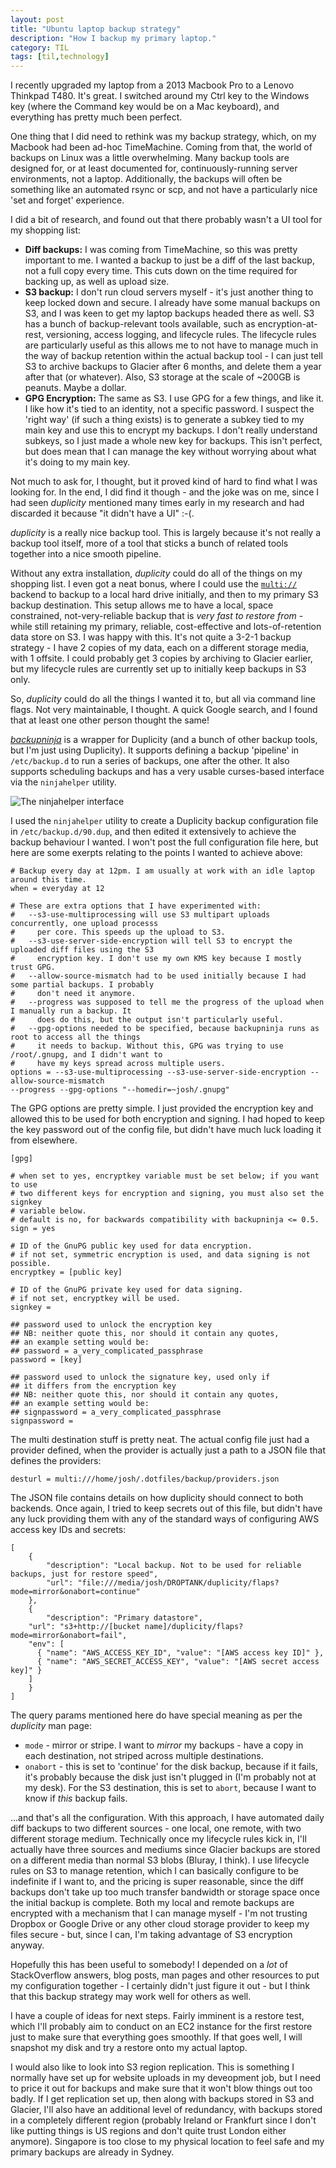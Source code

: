 ```yaml
---
layout: post
title: "Ubuntu laptop backup strategy"
description: "How I backup my primary laptop."
category: TIL 
tags: [til,technology]
---
```


I recently upgraded my laptop from a 2013 Macbook Pro to a Lenovo Thinkpad T480. It's great. I
switched around my Ctrl key to the Windows key (where the Command key would be on a Mac keyboard),
and everything has pretty much been perfect.

One thing that I did need to rethink was my backup strategy, which, on my Macbook had been ad-hoc
TimeMachine. Coming from that, the world of backups on Linux was a little overwhelming. Many backup
tools are designed for, or at least documented for, continuously-running server environments, not a
laptop. Additionally, the backups will often be something like an automated rsync or scp, and not
have a particularly nice 'set and forget' experience. 

I did a bit of research, and found out that there probably wasn't a UI tool for my shopping list:

* **Diff backups:** I was coming from TimeMachine, so this was pretty important to me. I wanted a
  backup to just be a diff of the last backup, not a full copy every time. This cuts down on the
  time required for backing up, as well as upload size. 
* **S3 backup:** I don't run cloud servers myself - it's just another thing to keep locked down and
  secure. I already have some manual backups on S3, and I was keen to get my laptop backups headed
  there as well. S3 has a bunch of backup-relevant tools available, such as encryption-at-rest,
  versioning, access logging, and lifecycle rules. The lifecycle rules are particularly useful as
  this allows me to not have to manage much in the way of backup retention within the actual backup
  tool - I can just tell S3 to archive backups to Glacier after 6 months, and delete them a year
  after that (or whatever). Also, S3 storage at the scale of ~200GB is peanuts. Maybe a dollar.
* **GPG Encryption:** The same as S3. I use GPG for a few things, and like it. I like how it's tied
  to an identity, not a specific password. I suspect the 'right way' (if such a thing exists) is to
  generate a subkey tied to my main key and use this to encrypt my backups. I don't really
  understand subkeys, so I just made a whole new key for backups. This isn't perfect, but does mean
  that I can manage the key without worrying about what it's doing to my main key.
  
Not much to ask for, I thought, but it proved kind of hard to find what I was looking for. In the
end, I did find it though - and the joke was on me, since I had seen _duplicity_ mentioned many
times early in my research and had discarded it because "it didn't have a UI" :-(. 

_duplicity_ is a really nice backup tool. This is largely because it's not really a backup tool
itself, more of a tool that sticks a bunch of related tools together into a nice smooth pipeline. 

Without any extra installation, _duplicity_ could do all of the things on my shopping list. I even
got a neat bonus, where I could use the
[`multi://`](http://webcache.googleusercontent.com/search?q=cache:07-3ufYXKx4J:www.nongnu.org/duplicity//duplicity.1.html&hl=en&gl=nz&strip=1&vwsrc=0#sect18)
backend to backup to a local hard drive initially, and then to my primary S3 backup destination.
This setup allows me to have a local, space constrained, not-very-reliable backup that is _very fast
to restore from_ - while still retaining my primary, reliable, cost-effective and lots-of-retention
data store on S3. I was happy with this. It's not quite a 3-2-1 backup strategy - I have 2 copies of
my data, each on a different storage media, with 1 offsite. I could probably get 3 copies by
archiving to Glacier earlier, but my lifecycle rules are currently set up to initially keep backups
in S3 only.

So, _duplicity_ could do all the things I wanted it to, but all via command line flags. Not very
maintainable, I thought. A quick Google search, and I found that at least one other person thought
the same!

[_backupninja_](https://0xacab.org/riseuplabs/backupninja) is a wrapper for Duplicity (and a bunch of other backup tools, but I'm just using
Duplicity). It supports defining a backup 'pipeline' in `/etc/backup.d` to run a series of backups,
one after the other. It also supports scheduling backups and has a very usable curses-based
interface via the `ninjahelper` utility.

![The `ninjahelper` interface](/img/posts/ninjahelper.png)

I used the `ninjahelper` utility to create a Duplicity backup configuration file in
`/etc/backup.d/90.dup`, and then edited it extensively to achieve the backup behaviour I wanted. I
won't post the full configuration file here, but here are some exerpts relating to the points I
wanted to achieve above:

```
# Backup every day at 12pm. I am usually at work with an idle laptop around this time. 
when = everyday at 12
```

```
# These are extra options that I have experimented with:
#   --s3-use-multiprocessing will use S3 multipart uploads concurrently, one upload processs
#     per core. This speeds up the upload to S3.
#   --s3-use-server-side-encryption will tell S3 to encrypt the uploaded diff files using the S3
#     encryption key. I don't use my own KMS key because I mostly trust GPG.
#   --allow-source-mismatch had to be used initially because I had some partial backups. I probably
#     don't need it anymore.
#   --progress was supposed to tell me the progress of the upload when I manually run a backup. It
#     does do this, but the output isn't particularly useful.
#   --gpg-options needed to be specified, because backupninja runs as root to access all the things
#     it needs to backup. Without this, GPG was trying to use /root/.gnupg, and I didn't want to
#     have my keys spread across multiple users.
options = --s3-use-multiprocessing --s3-use-server-side-encryption --allow-source-mismatch
--progress --gpg-options "--homedir=~josh/.gnupg"
```

The GPG options are pretty simple. I just provided the encryption key and allowed this to be used
for both encryption and signing. I had hoped to keep the key password out of the config file, but didn't
have much luck loading it from elsewhere.

```
[gpg]

# when set to yes, encryptkey variable must be set below; if you want to use
# two different keys for encryption and signing, you must also set the signkey
# variable below.
# default is no, for backwards compatibility with backupninja <= 0.5.
sign = yes

# ID of the GnuPG public key used for data encryption.
# if not set, symmetric encryption is used, and data signing is not possible.
encryptkey = [public key]

# ID of the GnuPG private key used for data signing.
# if not set, encryptkey will be used.
signkey =

## password used to unlock the encryption key
## NB: neither quote this, nor should it contain any quotes,
## an example setting would be:
## password = a_very_complicated_passphrase
password = [key]

## password used to unlock the signature key, used only if
## it differs from the encryption key
## NB: neither quote this, nor should it contain any quotes,
## an example setting would be:
## signpassword = a_very_complicated_passphrase
signpassword =
```

The multi destination stuff is pretty neat. The actual config file just had a provider defined, when
the provider is actually just a path to a JSON file that defines the providers:

```
desturl = multi:///home/josh/.dotfiles/backup/providers.json
```

The JSON file contains details on how duplicity should connect to both backends. Once again, I tried
to keep secrets out of this file, but didn't have any luck providing them with any of the standard
ways of configuring AWS access key IDs and secrets:

```
[
	{
		"description": "Local backup. Not to be used for reliable backups, just for restore speed",
		"url": "file:///media/josh/DROPTANK/duplicity/flaps?mode=mirror&onabort=continue"
	},
	{
		"description": "Primary datastore",
    "url": "s3+http://[bucket name]/duplicity/flaps?mode=mirror&onabort=fail",
    "env": [
      { "name": "AWS_ACCESS_KEY_ID", "value": "[AWS access key ID]" },
      { "name": "AWS_SECRET_ACCESS_KEY", "value": "[AWS secret access key]" }
    ]
	}
]
```

The query params mentioned here do have special meaning as per the _duplicity_ man page:

* `mode` - mirror or stripe. I want to _mirror_ my backups - have a copy in each destination, not 
   striped across multiple destinations. 
* `onabort` - this is set to 'continue' for the disk backup, because if it fails, it's probably 
  because the disk just isn't plugged in (I'm probably not at my desk). For the S3 destination, 
  this is set to `abort`, because I want to know if _this_ backup fails. 

...and that's all the configuration. With this approach, I have automated daily diff backups to two
different sources - one local, one remote, with two different storage medium. Technically once my
lifecycle rules kick in, I'll actually have three sources and mediums since Glacier backups are
stored on a different media than normal S3 blobs (Bluray, I think). 
I use lifecycle rules on S3 to manage retention, which I  can basically configure to be indefinite 
if I want to, and the pricing is super reasonable, since the diff backups don't take up too much
transfer bandwidth or storage space once the initial backup is complete. Both my local and remote
backups are encrypted with a mechanism that I can manage myself - I'm not trusting Dropbox or Google
Drive or any other cloud storage provider to keep my files secure - but, since I can, I'm taking
advantage of S3 encryption anyway.

Hopefully this has been useful to somebody! I depended on a _lot_ of StackOverflow answers, blog
posts, man pages and other resources to put my configuration together - I certainly didn't just
figure it out - but I think that this backup strategy may work well for others as well. 

I have a couple of ideas for next steps. Fairly imminent is a restore test, which I'll probably aim
to conduct on an EC2 instance for the first restore just to make sure that everything goes smoothly.
If that goes well, I will snapshot my disk and try a restore onto my actual laptop.

I would also like to look into S3 region replication. This is something I normally have set up for
website uploads in my deveopment job, but I need to price it out for backups and make sure that it
won't blow things out too badly. If I get replication set up, then along with backups stored in S3
and Glacier, I'll also have an additional level of redundancy, with backups stored in a completely
different region (probably Ireland or Frankfurt since I don't like putting things is US regions and
don't quite trust London either anymore). Singapore is too close to my physical location to feel
safe and my primary backups are already in Sydney. 
